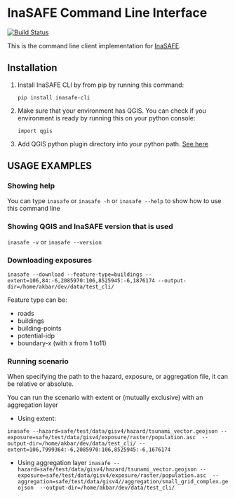 
# InaSAFE Command Line Interface

[![Build Status](https://travis-ci.org/inasafe/inasafe_cli.svg?branch=master)](https://travis-ci.org/inasafe/inasafe_cli)

This is the command line client implementation for [InaSAFE](http://inasafe.org).

## Installation
1. Install InaSAFE CLI by from pip by running this command:

   ```pip install inasafe-cli```

2. Make sure that your environment has QGIS. You can check if you environment is ready by running this on your python console:

   ```import qgis```

3. Add QGIS python plugin directory into your python path. [See here](https://github.com/inasafe/inasafe/blob/develop/run-env-linux.sh) 
   

## USAGE EXAMPLES
### Showing help

You can type ```inasafe``` or ```inasafe -h``` or ```inasafe --help``` to show how to use this command line

### Showing QGIS and InaSAFE version that is used

```inasafe -v``` or ```inasafe --version```

### Downloading exposures

```inasafe --download --feature-type=buildings --extent=106,84:-6,2085970:106,8525945:-6,1876174 --output-dir=/home/akbar/dev/data/test_cli/```

Feature type can be:
- roads 
- buildings
- building-points 
- potential-idp
- boundary-x (with x from 1 to11)

### Running scenario

When specifying the path to the hazard, exposure, or aggregation file, it can be relative or absolute.

You can run the scenario with extent or (mutually exclusive) with an aggregation layer

- Using extent:

```inasafe --hazard=safe/test/data/gisv4/hazard/tsunami_vector.geojson --exposure=safe/test/data/gisv4/exposure/raster/population.asc  --output-dir=/home/akbar/dev/data/test_cli/ --extent=106,7999364:-6,2085970:106,8525945:-6,1676174```

- Using aggregation layer
```inasafe --hazard=safe/test/data/gisv4/hazard/tsunami_vector.geojson --exposure=safe/test/data/gisv4/exposure/raster/population.asc  --aggregation=safe/test/data/gisv4//aggregation/small_grid_complex.geojson  --output-dir=/home/akbar/dev/data/test_cli/```
